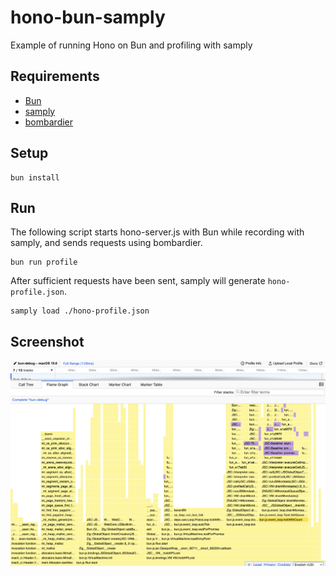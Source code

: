 # hono-bun-samply

Example of running Hono on Bun and profiling with samply

## Requirements

- [Bun](https://bun.com)
- [samply](https://github.com/mstange/samply)
- [bombardier](https://github.com/codesenberg/bombardier)

## Setup

```
bun install
```

## Run

The following script starts hono-server.js with Bun while recording with samply, and sends requests using bombardier.

```
bun run profile
```

After sufficient requests have been sent, samply will generate `hono-profile.json`.

```
samply load ./hono-profile.json
```

## Screenshot

![Samply profiling result](./images/samply.png)

